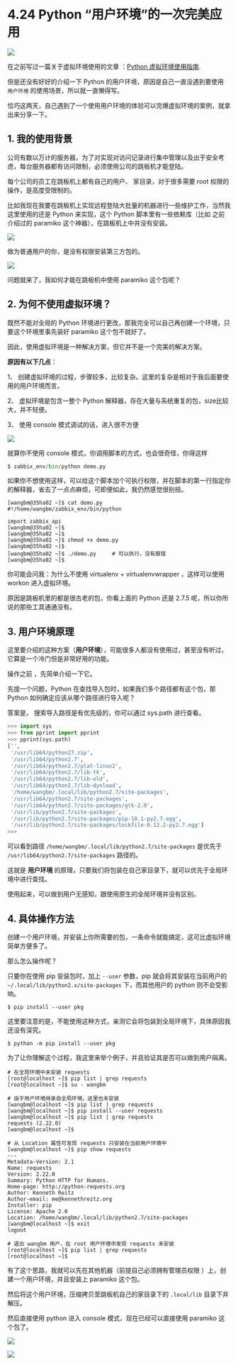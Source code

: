 # 4.24 Python “用户环境”的一次完美应用

![](http://image.iswbm.com/20200602135014.png)

在之前写过一篇关于虚拟环境使用的文章 ：[Python 虚拟环境使用指南](http://mp.weixin.qq.com/s?__biz=MzIzMzMzOTI3Nw==&mid=2247485049&idx=1&sn=c16383d6cc91a7ed8254e344d994f101&chksm=e886669bdff1ef8d82aae3a231ef0651f82d5e97cf1e64aceda00e686119900518c202dc9b1b&scene=21#wechat_redirect).

但是还没有好好的介绍一下 Python 的用户环境，原因是自己一直没遇到要使用 `用户环境` 的使用场景，所以就一直懒得写。

恰巧这两天，自己遇到了一个使用用户环境的体验可以完爆虚拟环境的案例，就拿出来分享一下。

## 1. 我的使用背景

公司有数以万计的服务器，为了对实现对访问记录进行集中管理以及出于安全考虑，每台服务器都有访问限制，必须使用公司的跳板机才能登陆。

每个公司的员工在跳板机上都有自己的用户、 家目录，对于很多需要 root 权限的操作，是高度受限制的。

比如我现在我要在跳板机上实现远程登陆大批量的机器进行一些维护工作，当然我这里使用的还是 Python 来实现，这个 Python 脚本里有一些依赖库（比如 之前介绍过的 paramiko 这个神器），在跳板机上中并没有安装。

![](http://image.iswbm.com/20200427180207.png)

做为普通用户的你，是没有权限安装第三方包的。

![](http://image.iswbm.com/20200427180042.png)

问题就来了，我如何才能在跳板机中使用 paramiko 这个包呢？

## 2. 为何不使用虚拟环境？

既然不能对全局的 Python 环境进行更改，那我完全可以自己再创建一个环境，只要这个环境里事先装好 paramiko 这个包不就好了。

因此，使用虚拟环境是一种解决方案，但它并不是一个完美的解决方案。

**原因有以下几点**：

1、 创建虚拟环境的过程，步骤较多，比较复杂。这里的复杂是相对于我后面要使用的用户环境而言。

2、 虚拟环境是包含一整个 Python 解释器，存在大量与系统重复的包，size比较大，并不轻便。

3、 使用 console 模式调试的话，进入很不方便

![](http://image.iswbm.com/20200427182334.png)

就算你不使用 console 模式，你调用脚本的方式，也会很奇怪，你得这样

```python
$ zabbix_env/bin/python demo.py
```

如果你不想使用这样，可以给这个脚本加个可执行权限，并在脚本的第一行指定你的解释器，省去了一点点麻烦，可即便如此，我仍然感觉很别扭。

```shell
[wangbm@35ha02 ~]$ cat demo.py 
#!/home/wangbm/zabbix_env/bin/python

import zabbix_api
[wangbm@35ha02 ~]$ 
[wangbm@35ha02 ~]$ 
[wangbm@35ha02 ~]$ chmod +x demo.py
[wangbm@35ha02 ~]$ 
[wangbm@35ha02 ~]$ ./demo.py     # 可以执行，没有报错
[wangbm@35ha02 ~]$ 
```



你可能会问我：为什么不使用 virtualenv + virtualenvwrapper ，这样可以使用 workon 进入虚拟环境。

原因是跳板机里的都是很古老的包，你看上面的 Python 还是 2.7.5 呢，所以你所说的那些工具通通没有。



## 3. 用户环境原理

这里要介绍的这种方案（**用户环境**），可能很多人都没有使用过，甚至没有听过，它算是一个冷门但是非常好用的功能。

操作之前 ，先简单介绍一下它。

先提一个问题，Python 在查找导入包时，如果我们多个路径都有这个包，那 Python 如何确定应该从哪个路径进行导入呢？

答案是， 搜索导入路径是有优先级的，你可以通过 sys.path 进行查看。

```python
>>> import sys
>>> from pprint import pprint
>>> pprint(sys.path)
['',
 '/usr/lib64/python27.zip',
 '/usr/lib64/python2.7',
 '/usr/lib64/python2.7/plat-linux2',
 '/usr/lib64/python2.7/lib-tk',
 '/usr/lib64/python2.7/lib-old',
 '/usr/lib64/python2.7/lib-dynload',
 '/home/wangbm/.local/lib/python2.7/site-packages',
 '/usr/lib64/python2.7/site-packages',
 '/usr/lib64/python2.7/site-packages/gtk-2.0',
 '/usr/lib/python2.7/site-packages',
 '/usr/lib/python2.7/site-packages/pip-18.1-py2.7.egg',
 '/usr/lib/python2.7/site-packages/lockfile-0.12.2-py2.7.egg']
>>>
```

可以看到路径 `/home/wangbm/.local/lib/python2.7/site-packages` 是优先于 `/usr/lib64/python2.7/site-packages`  路径的。

这就是 **用户环境** 的原理，只要我们将包装在自己家目录下，就可以优先于全局环境中进行查找。

使用起来，可以做到用户无感知，跟使用原生的全局环境并没有区别。

## 4. 具体操作方法

创建一个用户环境，并安装上你所需要的包，一条命令就能搞定，这可比虚拟环境简单方便多了。

那么怎么操作呢？

只要你在使用 pip 安装包时，加上 `--user` 参数，pip 就会将其安装在当前用户的 `~/.local/lib/python2.x/site-packages` 下，而其他用户的 python 则不会受影响。

```shell
$ pip install --user pkg
```

这里要注意的是，不能使用这种方式，亲测它会将包装到全局环境下，具体原因我还没有深究。

```shell
$ python -m pip install --user pkg
```

为了让你理解这个过程，我这里来举个例子，并且验证其是否可以做到用户隔离。

```shell
# 在全局环境中未安装 requests
[root@localhost ~]$ pip list | grep requests
[root@localhost ~]$ su - wangbm

# 由于用户环境继承自全局环境，这里也未安装
[wangbm@localhost ~]$ pip list | grep requests
[wangbm@localhost ~]$ pip install --user requests
[wangbm@localhost ~]$ pip list | grep requests
requests (2.22.0)
[wangbm@localhost ~]$

# 从 Location 属性可发现 requests 只安装在当前用户环境中
[wangbm@localhost ~]$ pip show requests
---
Metadata-Version: 2.1
Name: requests
Version: 2.22.0
Summary: Python HTTP for Humans.
Home-page: http://python-requests.org
Author: Kenneth Reitz
Author-email: me@kennethreitz.org
Installer: pip
License: Apache 2.0
Location: /home/wangbm/.local/lib/python2.7/site-packages
[wangbm@localhost ~]$ exit
logout

# 退出 wangbm 用户，在 root 用户环境中发现 requests 未安装
[root@localhost ~]$ pip list | grep requests
[root@localhost ~]$
```

有了这个思路，我就可以先在其他机器（前提自己必须拥有管理员权限 ）上，创建一个用户环境，并且安装上 paramiko 这个包。

然后将这个用户环境，压缩拷贝至跳板机自己的家目录下的 `.local/lib` 目录下并解压。

然后直接使用 python 进入 console 模式，现在已经可以直接使用 paramiko 这个包了。

![](http://image.iswbm.com/20200427185854.png)



![](http://image.iswbm.com/20200607174235.png)